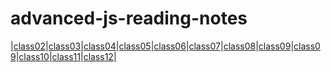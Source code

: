 # advanced-js-reading-notes

|[class02](https://walidalrefai.github.io/advanced-js-reading-notes/01-prep-and-tdd.md)|[class03](https://walidalrefai.github.io/advanced-js-reading-notes/REDME_Class03.md)|[class04](https://walidalrefai.github.io/advanced-js-reading-notes/README_Class04.md)|[class05](https://walidalrefai.github.io/advanced-js-reading-notes/Linked_List.md)|[class06](https://walidalrefai.github.io/advanced-js-reading-notes/Authentication.md)|[class07](https://walidalrefai.github.io/advanced-js-reading-notes/Linked_List.md)|[class08](https://walidalrefai.github.io/advanced-js-reading-notes/ACL.md)|[class09](https://walidalrefai.github.io/advanced-js-reading-notes/Authentication.auth.md)|[class09](https://walidalrefai.github.io/advanced-js-reading-notes/ACL.md)|[class10](https://walidalrefai.github.io/advanced-js-reading-notes/stacksAndQueues.md)|[class11](https://walidalrefai.github.io/advanced-js-reading-notes/ACL.md)|[class12](https://walidalrefai.github.io/advanced-js-reading-notes/EventDriven.md.md)|

